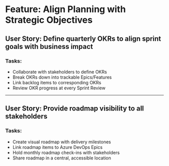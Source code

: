 # Feature: Align Planning with Strategic Objectives

## User Story: Define quarterly OKRs to align sprint goals with business impact

### Tasks:
- Collaborate with stakeholders to define OKRs
- Break OKRs down into trackable Epics/Features
- Link backlog items to corresponding OKRs
- Review OKR progress at every Sprint Review

---

## User Story: Provide roadmap visibility to all stakeholders

### Tasks:
- Create visual roadmap with delivery milestones
- Link roadmap items to Azure DevOps Epics
- Hold monthly roadmap check-ins with stakeholders
- Share roadmap in a central, accessible location
